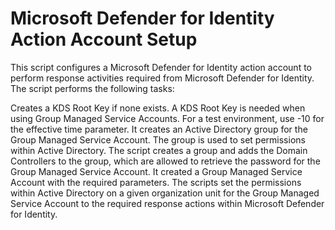 # Microsoft Defender for Identity Action Account Setup

This script configures a Microsoft Defender for Identity action account to perform response activities required from Microsoft Defender for Identity. The script performs the following tasks:
 
Creates a KDS Root Key if none exists. A KDS Root Key is needed when using Group Managed Service Accounts. For a test environment, use -10 for the effective time parameter.
It creates an Active Directory group for the Group Managed Service Account. The group is used to set permissions within Active Directory.
The script creates a group and adds the Domain Controllers to the group, which are allowed to retrieve the password for the Group Managed Service Account.
It created a Group Managed Service Account with the required parameters.
The scripts set the permissions within Active Directory on a given organization unit for the Group Managed Service Account to the required response actions within Microsoft Defender for Identity.

